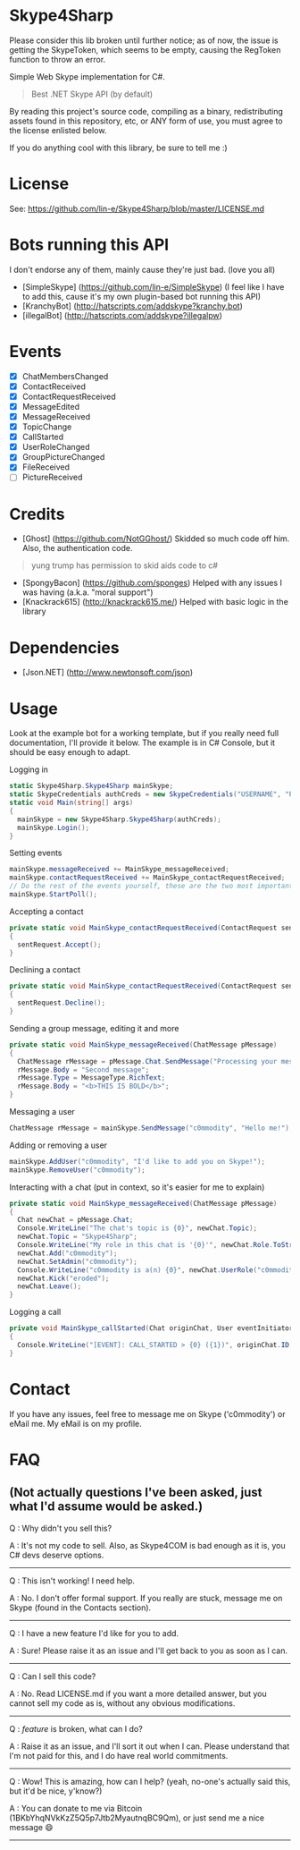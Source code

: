 # Skype4Sharp

Please consider this lib broken until further notice; as of now, the issue is getting the SkypeToken, which seems to be empty, causing the RegToken function to throw an error.

Simple Web Skype implementation for C#.

> Best .NET Skype API (by default)

By reading this project's source code, compiling as a binary, redistributing assets found in this repository, etc, or ANY form of use, you must agree to the license enlisted below.

If you do anything cool with this library, be sure to tell me :)

# License 
See: https://github.com/lin-e/Skype4Sharp/blob/master/LICENSE.md

# Bots running this API
I don't endorse any of them, mainly cause they're just bad. (love you all)

- [SimpleSkype] (https://github.com/lin-e/SimpleSkype) (I feel like I have to add this, cause it's my own plugin-based bot running this API)
- [KranchyBot] (http://hatscripts.com/addskype?kranchy.bot)
- [illegalBot] (http://hatscripts.com/addskype?illegalpw)

# Events
- [x] ChatMembersChanged
- [x] ContactReceived
- [x] ContactRequestReceived
- [x] MessageEdited
- [x] MessageReceived
- [x] TopicChange
- [x] CallStarted
- [x] UserRoleChanged
- [x] GroupPictureChanged
- [x] FileReceived
- [ ] PictureReceived

# Credits
- [Ghost] (https://github.com/NotGGhost/) Skidded so much code off him. Also, the authentication code. 
> yung trump has permission to skid aids code to c#

- [SpongyBacon] (https://github.com/sponges) Helped with any issues I was having (a.k.a. "moral support")
- [Knackrack615] (http://knackrack615.me/) Helped with basic logic in the library

# Dependencies
- [Json.NET] (http://www.newtonsoft.com/json)

# Usage
Look at the example bot for a working template, but if you really need full documentation, I'll provide it below.
The example is in C# Console, but it should be easy enough to adapt.

Logging in
```C#
static Skype4Sharp.Skype4Sharp mainSkype;
static SkypeCredentials authCreds = new SkypeCredentials("USERNAME", "PASSWORD");
static void Main(string[] args)
{
  mainSkype = new Skype4Sharp.Skype4Sharp(authCreds);
  mainSkype.Login();
}
```
Setting events
```C#
mainSkype.messageReceived += MainSkype_messageReceived;
mainSkype.contactRequestReceived += MainSkype_contactRequestReceived;
// Do the rest of the events yourself, these are the two most important ones in my opinion
mainSkype.StartPoll();
```
Accepting a contact
```C#
private static void MainSkype_contactRequestReceived(ContactRequest sentRequest)
{
  sentRequest.Accept();
}
```
Declining a contact
```C#
private static void MainSkype_contactRequestReceived(ContactRequest sentRequest)
{
  sentRequest.Decline();
}
```
Sending a group message, editing it and more
```C#
private static void MainSkype_messageReceived(ChatMessage pMessage)
{
  ChatMessage rMessage = pMessage.Chat.SendMessage("Processing your message...");
  rMessage.Body = "Second message";
  rMessage.Type = MessageType.RichText;
  rMessage.Body = "<b>THIS IS BOLD</b>";
}
```
Messaging a user
```C#
ChatMessage rMessage = mainSkype.SendMessage("c0mmodity", "Hello me!");
```
Adding or removing a user
```C#
mainSkype.AddUser("c0mmodity", "I'd like to add you on Skype!");
mainSkype.RemoveUser("c0mmodity");
```
Interacting with a chat (put in context, so it's easier for me to explain)
```C#
private static void MainSkype_messageReceived(ChatMessage pMessage)
{
  Chat newChat = pMessage.Chat;
  Console.WriteLine("The chat's topic is {0}", newChat.Topic);
  newChat.Topic = "Skype4Sharp";
  Console.WriteLine("My role in this chat is '{0}'", newChat.Role.ToString());
  newChat.Add("c0mmodity");
  newChat.SetAdmin("c0mmodity");
  Console.WriteLine("c0mmodity is a(n) {0}", newChat.UserRole("c0mmodity").ToString());
  newChat.Kick("eroded");
  newChat.Leave();
}
```
Logging a call
```C#
private void MainSkype_callStarted(Chat originChat, User eventInitiator)
{
  Console.WriteLine("[EVENT]: CALL_STARTED > {0} ({1})", originChat.ID, eventInitiator.Username);
}
```

# Contact
If you have any issues, feel free to message me on Skype ('c0mmodity') or eMail me. My eMail is on my profile.

# FAQ
(Not actually questions I've been asked, just what I'd assume would be asked.)
---
Q : Why didn't you sell this?

A : It's not my code to sell. Also, as Skype4COM is bad enough as it is, you C# devs deserve options.

---
Q : This isn't working! I need help.

A : No. I don't offer formal support. If you really are stuck, message me on Skype (found in the Contacts section).

---
Q : I have a new feature I'd like for you to add.

A : Sure! Please raise it as an issue and I'll get back to you as soon as I can.

---
Q : Can I sell this code?

A : No. Read LICENSE.md if you want a more detailed answer, but you cannot sell my code as is, without any obvious modifications.

---
Q : *feature* is broken, what can I do?

A : Raise it as an issue, and I'll sort it out when I can. Please understand that I'm not paid for this, and I do have real world commitments.

---
Q : Wow! This is amazing, how can I help? (yeah, no-one's actually said this, but it'd be nice, y'know?)

A : You can donate to me via Bitcoin (1BKbYhqNVkKzZ5Q5p7Jtb2MyautnqBC9Qm), or just send me a nice message :smile:

---
